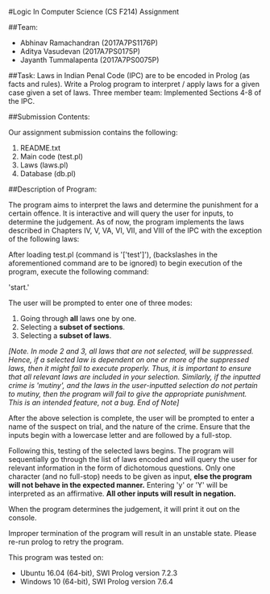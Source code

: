 #Logic In Computer Science (CS F214) Assignment

##Team:
- Abhinav Ramachandran (2017A7PS1176P)
- Aditya Vasudevan (2017A7PS0175P)
- Jayanth Tummalapenta (2017A7PS0075P)

##Task:
Laws in Indian Penal Code (IPC) are to be encoded in Prolog (as facts and rules).
Write a Prolog program to interpret / apply laws for a given case given a set of laws.
Three member team: Implemented Sections 4-8 of the IPC.

##Submission Contents:

Our assignment submission contains the following:

1. README.txt
2. Main code (test.pl)
3. Laws (laws.pl)
4. Database (db.pl)

##Description of Program:

The program aims to interpret the laws and determine the punishment for a certain offence.
It is interactive and will query the user for inputs, to determine the judgement.
As of now, the program implements the laws described in Chapters IV, V, VA, VI, VII, and VIII
of the IPC with the exception of the following laws:

After loading test.pl (command is '[\'test\']'), (backslashes in the aforementioned command are to be ignored) to begin execution of the program, execute the following command:

'start.'

The user will be prompted to enter one of three modes:
1. Going through **all** laws one by one.
2. Selecting a **subset of sections**.
3. Selecting a **subset of laws**.

*[Note. In mode 2 and 3, all laws that are not selected, will be suppressed. Hence, if a selected law
is dependent on one or more of the suppressed laws, then it might fail to execute properly.
Thus, it is important to ensure that all relevant laws are included in your selection. 
Similarly, if the inputted crime is 'mutiny', and the laws in the user-inputted selection 
do not pertain to mutiny, then the program will fail to give the appropriate punishment. This
is an intended feature, not a bug. End of Note]*

After the above selection is complete, the user will be prompted to enter a name of the suspect
on trial, and the nature of the crime. Ensure that the inputs begin with a lowercase letter and are followed by a full-stop.

Following this, testing of the selected laws begins.
The program will sequentially go through the list of laws encoded and will query the user for
relevant information in the form of dichotomous questions. Only one character (and no full-stop)
needs to be given as input, **else the program will not behave in the expected manner.**
Entering 'y' or 'Y' will be interpreted as an affirmative. **All other inputs will result in negation.**

When the program determines the judgement, it will print it out on the console.  

Improper termination of the program will result in an unstable state. Please re-run prolog to retry the program.

This program was tested on:
- Ubuntu 16.04 (64-bit), SWI Prolog version 7.2.3
- Windows 10 (64-bit), SWI Prolog version 7.6.4